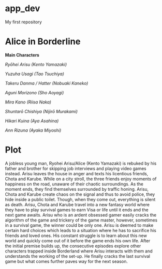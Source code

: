 # app_dev
My first repository
# Alice in Borderline
**Main Characters**

*Ryōhei Arisu (Kento Yamazaki)*

*Yuzuha Usagi (Tao Tsuchiya)*

*Takeru Danma / Hatter (Nobuaki Kaneko)*

*Aguni Morizono (Sho Aoyagi)*

*Mira Kano (Riisa Naka)*

*Shuntarō Chishiya (Nijirō Murakami)*

*Hikari Kuina (Aya Asahina)*
 
*Ann Rizuna (Ayaka Miyoshi)*

# **Plot**
A jobless young man, Ryohei Arisu/Alice (Kento Yamazaki) is rebuked by his father and brother for skipping job interviews and playing video games instead. Arisu leaves the house in anger and texts his licentious friends, Chota and Karube. While on a city stroll, the three friends enjoy moments of happiness on the road, unaware of their chaotic surroundings. As the moment ends, they find themselves surrounded by traffic honing. Arisu, Chota and Karube create chaos on the signal and thus to avoid police, they hide inside a public toilet. Though, when they come out, everything is silent as death. Arisu, Chota and Karube travel into a new fantasy world where they have to play survival games to earn Visa or life until it ends and the next game awaits. Arisu who is an ardent obsessed gamer easily cracks the algorithm of the game and trickery of the game master, however, sometimes in a survival game, the winner could be only one. Arisu is deemed to make certain hard choices which leads to a situation where he has to sacrifice his friends and loved ones. His constant struggle is to learn about this new world and quickly come out of it before the game ends his own life. After the initial premise builds up, the consecutive episodes explore other characters trapped inside Borderland where Arisu interacts with them and understands the working of the set-up. He finally cracks the last survival game but what comes further paves way for the next season.
